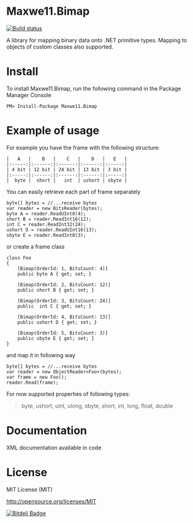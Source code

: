 Maxwe11.Bimap
=========
[![Build status](https://ci.appveyor.com/api/projects/status/noke8oadgvuynshn/branch/master?svg=true)](https://ci.appveyor.com/project/Maxwe11/maxwe11-bimap/branch/master)

A library for mapping binary data onto .NET primitive types. Mapping to objects of custom classes also supported.

Install
=======

To install Maxwe11.Bimap, run the following command in the Package Manager Console

    PM> Install-Package Maxwe11.Bimap

Example of usage
=======
For example you have the frame with the following structure:

    |   A   |    B   |    C   |    D   |   E   |
    |:-----:|:------:|:------:|:------:|:-----:|
    | 4 bit | 12 bit | 24 bit | 13 bit | 3 bit |
    |:-----:|:------:|:------:|:------:|:-----:|
    |  byte |  short |   int  | ushort | sbyte |

You can easily retrieve each part of frame separately

    byte[] bytes = //...receive bytes
    var reader = new BitsReader(bytes);
    byte A = reader.ReadUInt8(4);
    short B = reader.ReadInt16(12);
    int C = reader.ReadInt32(24);
    ushort D = reader.ReadUInt16(13);
    sbyte E = reader.ReadInt8(3);
	
or create a frame class

    class Foo
    {
        [Bimap(OrderId: 1, BitsCount: 4)]
        public byte A { get; set; }

        [Bimap(OrderId: 2, BitsCount: 12)]
        public short B { get; set; }

        [Bimap(OrderId: 3, BitsCount: 24)]
        public  int C { get; set; }

        [Bimap(OrderId: 4, BitsCount: 13)]
        public ushort D { get; set; }

        [Bimap(OrderId: 5, BitsCount: 3)]
        public sbyte E { get; set; }
    }

and map it in following way
	
    byte[] bytes = //...receive bytes
    var reader = new ObjectReader<Foo>(bytes);
    var frame = new Foo();
    reader.Read(frame);
	
For now supported properties of following types:
> byte, ushort, uint, ulong, sbyte, short, int, long, float, double

Documentation
=======

XML documentation available in code

License
=======

MIT License (MIT)

http://opensource.org/licenses/MIT


[![Bitdeli Badge](https://d2weczhvl823v0.cloudfront.net/Maxwe11/maxwe11.bimap/trend.png)](https://bitdeli.com/free "Bitdeli Badge")

